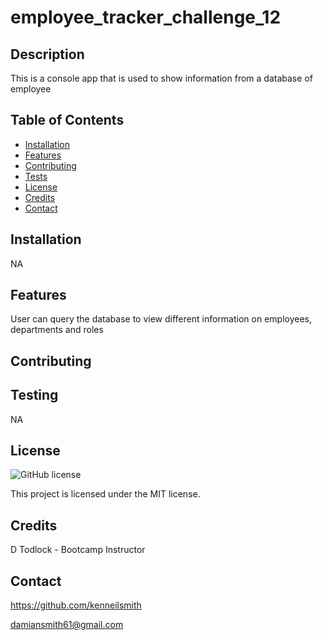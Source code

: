 # employee_tracker_challenge_12
 ## Description 
  This is a console app that is used to show information from a database of employee
  ## Table of Contents
  - [Installation](#installation) 
  - [Features](#features)
  - [Contributing](#contributing) 
  - [Tests](#tests)
  - [License](#license)
  - [Credits](#credits) 
  - [Contact](#contact) 
  
  ## Installation  
  NA
  ## Features
  User can query the database to view different information on employees, departments and roles
  ## Contributing
  
  ## Testing
  NA
  ## License
  ![GitHub license](https://img.shields.io/badge/license-MIT-blue.svg) 
  

 
  This project is licensed under the MIT license. 
  ## Credits
  D Todlock - Bootcamp Instructor
  ## Contact
  https://github.com/kenneilsmith

  damiansmith61@gmail.com
